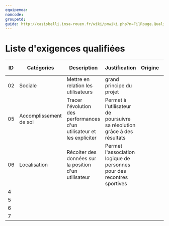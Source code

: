 ```yaml
---
equipemoa: 
nomcode: 
groupetd: 
guide: http://casisbelli.insa-rouen.fr/wiki/pmwiki.php?n=FilRouge.QualifierExigence
---
```

# Liste d'exigences qualifiées

| ID 	| Catégories 	| Description 	| Justification 	| Origine 	| Critères de satisfaction 	| Contentement MOA 	| Mécontentement MOA 	| Exigences Dépendantes 	| Exigences conflictuelles 	|
|----	|------------	|-------------	|---------------	|---------	|--------------------------	|------------------	|--------------------	|-----------------------	|--------------------------	|
|  02  	|      Sociale      	|      Mettre en relation les utilisateurs       	|       grand principe du projet        	|         	|                          	|                  	|                    	|                       	|                          	|
|  05 	|      Accomplissement de soi      	|        Tracer l'évolution des performances d'un utilisateur et les expliciter    	|    Permet à l'utilisateur de poursuivre sa résolution grâce à des résultats           	|         	|                          	|                  	|                    	|                       	|                          	|
|  06 	|         Localisation   	|        Récolter des données sur la position d'un utilisateur    	|   Permet l'association logique de personnes pour des recontres sportives     |         	|                          	|                  	|                    	|                       	|                          	|
|   4 	|            	|             	|               	|         	|                          	|                  	|                    	|                       	|                          	|
|   5 	|            	|             	|               	|         	|                          	|                  	|                    	|                       	|                          	|
|   6 	|            	|             	|               	|         	|                          	|                  	|                    	|                       	|                          	|
|    7	|            	|             	|               	|         	|                          	|                  	|                    	|                       	|                          	|

